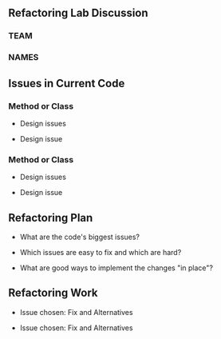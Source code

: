 ## Refactoring Lab Discussion
### TEAM
### NAMES


## Issues in Current Code

### Method or Class
 * Design issues

 * Design issue

### Method or Class
 * Design issues

 * Design issue



## Refactoring Plan

 * What are the code's biggest issues?

 * Which issues are easy to fix and which are hard?

 * What are good ways to implement the changes "in place"?



## Refactoring Work

 * Issue chosen: Fix and Alternatives


 * Issue chosen: Fix and Alternatives

